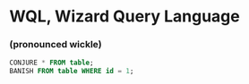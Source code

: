 # WQL, Wizard Query Language 

### (pronounced wickle)

```sql
CONJURE * FROM table;
BANISH FROM table WHERE id = 1;
```
